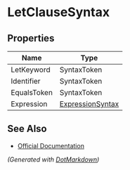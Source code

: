 # LetClauseSyntax

## Properties

| Name        | Type                                    |
| ----------- | --------------------------------------- |
| LetKeyword  | SyntaxToken                             |
| Identifier  | SyntaxToken                             |
| EqualsToken | SyntaxToken                             |
| Expression  | [ExpressionSyntax](ExpressionSyntax.md) |

## See Also

* [Official Documentation](https://docs.microsoft.com/en-us/dotnet/api/microsoft.codeanalysis.csharp.syntax.letclausesyntax)


*\(Generated with [DotMarkdown](http://github.com/JosefPihrt/DotMarkdown)\)*
